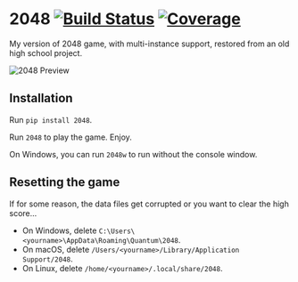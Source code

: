 # 2048 [![Build Status](https://img.shields.io/travis/quantum5/2048.svg?maxAge=43200)](https://travis-ci.org/quantum5/2048) [![Coverage](https://img.shields.io/codecov/c/github/quantum5/2048.svg)](https://codecov.io/gh/quantum5/2048)

My version of 2048 game, with multi-instance support, restored from
an old high school project.

![2048 Preview](https://quantum2.xyz/wp-content/uploads/2017/11/2048.png)

## Installation

Run `pip install 2048`.

Run `2048` to play the game. Enjoy.

On Windows, you can run `2048w` to run without the console window.

## Resetting the game

If for some reason, the data files get corrupted or you want to clear the high score...

* On Windows, delete `C:\Users\<yourname>\AppData\Roaming\Quantum\2048`.
* On macOS, delete `/Users/<yourname>/Library/Application Support/2048`.
* On Linux, delete `/home/<yourname>/.local/share/2048`.

